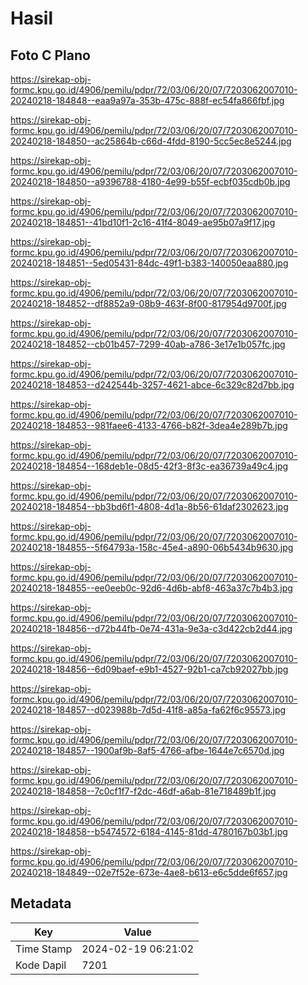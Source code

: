 # Hasil

## Foto C Plano

https://sirekap-obj-formc.kpu.go.id/4906/pemilu/pdpr/72/03/06/20/07/7203062007010-20240218-184848--eaa9a97a-353b-475c-888f-ec54fa866fbf.jpg

https://sirekap-obj-formc.kpu.go.id/4906/pemilu/pdpr/72/03/06/20/07/7203062007010-20240218-184850--ac25864b-c66d-4fdd-8190-5cc5ec8e5244.jpg

https://sirekap-obj-formc.kpu.go.id/4906/pemilu/pdpr/72/03/06/20/07/7203062007010-20240218-184850--a9396788-4180-4e99-b55f-ecbf035cdb0b.jpg

https://sirekap-obj-formc.kpu.go.id/4906/pemilu/pdpr/72/03/06/20/07/7203062007010-20240218-184851--41bd10f1-2c16-41f4-8049-ae95b07a9f17.jpg

https://sirekap-obj-formc.kpu.go.id/4906/pemilu/pdpr/72/03/06/20/07/7203062007010-20240218-184851--5ed05431-84dc-49f1-b383-140050eaa880.jpg

https://sirekap-obj-formc.kpu.go.id/4906/pemilu/pdpr/72/03/06/20/07/7203062007010-20240218-184852--df8852a9-08b9-463f-8f00-817954d9700f.jpg

https://sirekap-obj-formc.kpu.go.id/4906/pemilu/pdpr/72/03/06/20/07/7203062007010-20240218-184852--cb01b457-7299-40ab-a786-3e17e1b057fc.jpg

https://sirekap-obj-formc.kpu.go.id/4906/pemilu/pdpr/72/03/06/20/07/7203062007010-20240218-184853--d242544b-3257-4621-abce-6c329c82d7bb.jpg

https://sirekap-obj-formc.kpu.go.id/4906/pemilu/pdpr/72/03/06/20/07/7203062007010-20240218-184853--981faee6-4133-4766-b82f-3dea4e289b7b.jpg

https://sirekap-obj-formc.kpu.go.id/4906/pemilu/pdpr/72/03/06/20/07/7203062007010-20240218-184854--168deb1e-08d5-42f3-8f3c-ea36739a49c4.jpg

https://sirekap-obj-formc.kpu.go.id/4906/pemilu/pdpr/72/03/06/20/07/7203062007010-20240218-184854--bb3bd6f1-4808-4d1a-8b56-61daf2302623.jpg

https://sirekap-obj-formc.kpu.go.id/4906/pemilu/pdpr/72/03/06/20/07/7203062007010-20240218-184855--5f64793a-158c-45e4-a890-06b5434b9630.jpg

https://sirekap-obj-formc.kpu.go.id/4906/pemilu/pdpr/72/03/06/20/07/7203062007010-20240218-184855--ee0eeb0c-92d6-4d6b-abf8-463a37c7b4b3.jpg

https://sirekap-obj-formc.kpu.go.id/4906/pemilu/pdpr/72/03/06/20/07/7203062007010-20240218-184856--d72b44fb-0e74-431a-9e3a-c3d422cb2d44.jpg

https://sirekap-obj-formc.kpu.go.id/4906/pemilu/pdpr/72/03/06/20/07/7203062007010-20240218-184856--6d09baef-e9b1-4527-92b1-ca7cb92027bb.jpg

https://sirekap-obj-formc.kpu.go.id/4906/pemilu/pdpr/72/03/06/20/07/7203062007010-20240218-184857--d023988b-7d5d-41f8-a85a-fa62f6c95573.jpg

https://sirekap-obj-formc.kpu.go.id/4906/pemilu/pdpr/72/03/06/20/07/7203062007010-20240218-184857--1900af9b-8af5-4766-afbe-1644e7c6570d.jpg

https://sirekap-obj-formc.kpu.go.id/4906/pemilu/pdpr/72/03/06/20/07/7203062007010-20240218-184858--7c0cf1f7-f2dc-46df-a6ab-81e718489b1f.jpg

https://sirekap-obj-formc.kpu.go.id/4906/pemilu/pdpr/72/03/06/20/07/7203062007010-20240218-184858--b5474572-6184-4145-81dd-4780167b03b1.jpg

https://sirekap-obj-formc.kpu.go.id/4906/pemilu/pdpr/72/03/06/20/07/7203062007010-20240218-184849--02e7f52e-673e-4ae8-b613-e6c5dde6f657.jpg


## Metadata

| Key        | Value               |
| ---------- | ------------------- |
| Time Stamp | 2024-02-19 06:21:02 |
| Kode Dapil | 7201                |




